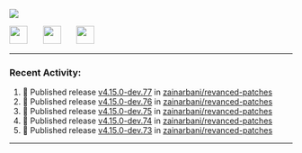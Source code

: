 <p align="left">
  <!-- Typing SVG by DenverCoder1 - https://github.com/DenverCoder1/readme-typing-svg -->
  <a href="https://github.com/DenverCoder1/readme-typing-svg">
    <img src="https://readme-typing-svg.demolab.com/?lines=Hello%2E%2E%2E;Im%20Zain;&font=Fira%20Code&center=false&width=440&height=45&color=00FFFF&vCenter=true&pause=1000&size=22" /></a>
</p>

<p align="left">
  <a href="https://www.youtube.com/@zainarbani"><img width="32px" src="https://www.freeiconspng.com/uploads/youtube-subscribe-png-youtube-subscribe-to-5.png"/></a>
  &#8287;&#8287;&#8287;&#8287;&#8287;
  <a href="https://discord.com/invite/4dMPpvKm"><img width="32px" src="https://www.freeiconspng.com/uploads/discord-icon-7.png"/></a>
  &#8287;&#8287;&#8287;&#8287;&#8287;
  <a href="https://t.me/AnotherZain"><img width="32px" src="https://www.freeiconspng.com/uploads/telegram-icon-1.png"></a>
</p>

---

<h3>Recent Activity:</h3>

<!-- https://github.com/jamesgeorge007/github-activity-readme -->
<!--START_SECTION:activity-->
1. 🚀 Published release [v4.15.0-dev.77](https://github.com/zainarbani/revanced-patches/releases/tag/v4.15.0-dev.77) in [zainarbani/revanced-patches](https://github.com/zainarbani/revanced-patches)
2. 🚀 Published release [v4.15.0-dev.76](https://github.com/zainarbani/revanced-patches/releases/tag/v4.15.0-dev.76) in [zainarbani/revanced-patches](https://github.com/zainarbani/revanced-patches)
3. 🚀 Published release [v4.15.0-dev.75](https://github.com/zainarbani/revanced-patches/releases/tag/v4.15.0-dev.75) in [zainarbani/revanced-patches](https://github.com/zainarbani/revanced-patches)
4. 🚀 Published release [v4.15.0-dev.74](https://github.com/zainarbani/revanced-patches/releases/tag/v4.15.0-dev.74) in [zainarbani/revanced-patches](https://github.com/zainarbani/revanced-patches)
5. 🚀 Published release [v4.15.0-dev.73](https://github.com/zainarbani/revanced-patches/releases/tag/v4.15.0-dev.73) in [zainarbani/revanced-patches](https://github.com/zainarbani/revanced-patches)
<!--END_SECTION:activity-->

---
